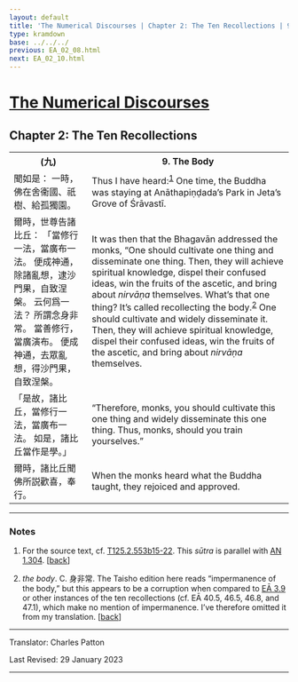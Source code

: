 ```yaml
---
layout: default
title: 'The Numerical Discourses | Chapter 2: The Ten Recollections | 9. The Body'
type: kramdown
base: ../../../
previous: EA_02_08.html
next: EA_02_10.html
---
```


<h1><a href='../index.html'>The Numerical Discourses</a></h1>
<h2>Chapter 2: The Ten Recollections</h2>

<table class="trans">
  <th class='ch'>(九)</th>
  <th class='en'>9. The Body</th>
  <tr>
    <td class='ch' title='T125.2.553b15'>聞如是： 一時，佛在舍衞國、祇樹、給孤獨園。</td>
    <td>Thus I have heard:<sup id="ref1"><a href="#n1">1</a></sup> One time, the Buddha was staying at Anāthapiṇḍada’s Park in Jeta’s Grove of Śrāvastī.</td>
  </tr>
  <tr>
    <td class='ch' title='T125.2.553b16'>爾時，世尊告諸比丘： 「當修行一法，當廣布一法。 便成神通，除諸亂想，逮沙門果，自致涅槃。 云何爲一法？ 所謂念身非常。 當善修行，當廣演布。 便成神通，去眾亂想，得沙門果，自致涅槃。</td>
    <td>It was then that the Bhagavān addressed the monks, “One should cultivate one thing and disseminate one thing. Then, they will achieve spiritual knowledge, dispel their confused ideas, win the fruits of the ascetic, and bring about <em>nirvāṇa</em> themselves. What’s that one thing? It’s called recollecting the body.<sup id="ref2"><a href="#n2">2</a></sup> One should cultivate and widely disseminate it. Then, they will achieve spiritual knowledge, dispel their confused ideas, win the fruits of the ascetic, and bring about <em>nirvāṇa</em> themselves.</td>
  </tr>
  <tr>
    <td class='ch' title='T125.2.553b20'>「是故，諸比丘，當修行一法，當廣布一法。 如是，諸比丘當作是學。」</td>
    <td>“Therefore, monks, you should cultivate this one thing and widely disseminate this one thing. Thus, monks, should you train yourselves.”</td>
  </tr>
  <tr>
    <td class='ch' title='T125.2.553b21'>爾時，諸比丘聞佛所説歡喜，奉行。</td>
    <td>When the monks heard what the Buddha taught, they rejoiced and approved.</td>
  </tr>
</table>

<hr/>

<h3 id="notes">Notes</h3>

<ol class="notes-list">
<li id="n1"><p>For the source text, cf. <a href="https://cbetaonline.dila.edu.tw/zh/T02n0125_p0553b15" target="_blank">T125.2.553b15-22</a>. This <em>sūtra</em> is parallel with <a href="https://suttacentral.net/an1.296-305" target="_blank">AN 1.304</a>. [<a href="#ref1">back</a>]</p></li>
<li id="n2"><p><em>the body</em>. C. 身非常. The Taisho edition here reads “impermanence of the body,” but this appears to be a corruption when compared to <a href="../03/EA_03_09.html" target="_blank">EĀ 3.9</a> or other instances of the ten recollections (cf. EĀ 40.5, 46.5, 46.8, and 47.1), which make no mention of impermanence. I’ve therefore omitted it from my translation. [<a href="#ref2">back</a>]</p></li>
</ol>
<hr/>

<p class="translator">Translator: Charles Patton</p>
<p class='revised'>Last Revised: 29 January 2023</p>

<hr/>